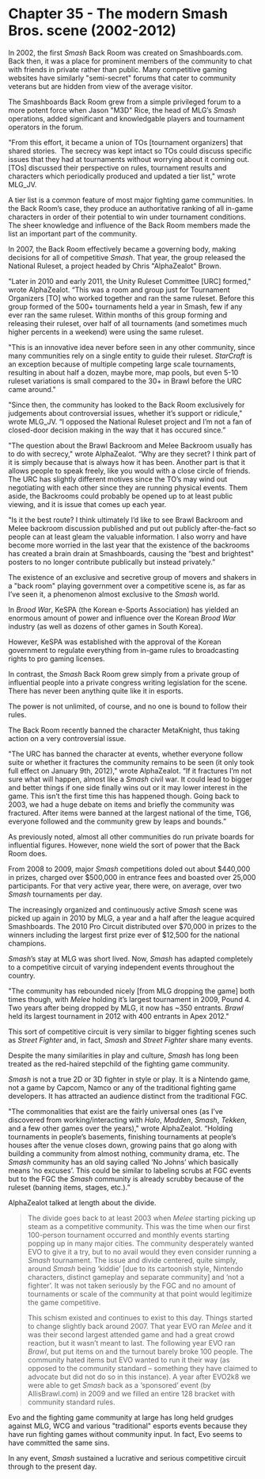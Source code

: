 # Chapter 35 - The modern Smash Bros. scene (2002-2012)

In 2002, the first *Smash* Back Room was created on Smashboards.com. Back then, it was a place for prominent members of the community to chat with friends in private rather than public. Many competitive gaming websites have similarly "semi-secret" forums that cater to community veterans but are hidden from view of the average visitor.

The Smashboards Back Room grew from a simple privileged forum to a more potent force when Jason "M3D" Rice, the head of MLG’s *Smash* operations, added significant and knowledgable players and tournament operators in the forum.

"From this effort, it became a union of TOs [tournament organizers] that shared stories.  The secrecy was kept intact so TOs could discuss specific issues that they had at tournaments without worrying about it coming out. [TOs] discussed their perspective on rules, tournament results and characters which periodically produced and updated a tier list," wrote MLG_JV.

A tier list is a common feature of most major fighting game communities. In the Back Room’s case, they produce an authoritative ranking of all in-game characters in order of their potential to win under tournament conditions. The sheer knowledge and influence of the Back Room members made the list an important part of the community.

In 2007, the Back Room effectively became a governing body, making decisions for all of competitive *Smash*. That year, the group released the National Ruleset, a project headed by Chris "AlphaZealot" Brown.

"Later in 2010 and early 2011, the Unity Ruleset Committee [URC] formed," wrote AlphaZealot. “This was a room and group just for Tournament Organizers [TO] who worked together and ran the same ruleset. Before this group formed of the 500+ tournaments held a year in Smash, few if any ever ran the same ruleset. Within months of this group forming and releasing their ruleset, over half of all tournaments (and sometimes much higher percents in a weekend) were using the same ruleset. 

"This is an innovative idea never before seen in any other community, since many communities rely on a single entity to guide their ruleset. *StarCraft* is an exception because of multiple competing large scale tournaments, resulting in about half a dozen, maybe more, map pools, but even 5-10 ruleset variations is small compared to the 30+ in Brawl before the URC came around."

"Since then, the community has looked to the Back Room exclusively for judgements about controversial issues, whether it’s support or ridicule," wrote MLG_JV. “I opposed the National Ruleset project and I’m not a fan of closed-door decision making in the way that it has occured since.”

"The question about the Brawl Backroom and Melee Backroom usually has to do with secrecy," wrote AlphaZealot. “Why are they secret? I think part of it is simply because that is always how it has been. Another part is that it allows people to speak freely, like you would with a close circle of friends. The URC has slightly different motives since the TO’s may wind out negotiating with each other since they are running physical events. Them aside, the Backrooms could probably be opened up to at least public viewing, and it is issue that comes up each year.

"Is it the best route? I think ultimately I’d like to see Brawl Backroom and Melee backroom discussion published and put out publicly after-the-fact so people can at least gleam the valuable information. I also worry and have become more worried in the last year that the existence of the backrooms has created a brain drain at Smashboards, causing the “best and brightest" posters to no longer contribute publically but instead privately.”

The existence of an exclusive and secretive group of movers and shakers in a "back room" playing government over a competitive scene is, as far as I’ve seen it, a phenomenon almost exclusive to the *Smash* world.

In *Brood War*, KeSPA (the Korean e-Sports Association) has yielded an enormous amount of power and influence over the Korean *Brood War* industry (as well as dozens of other games in South Korea). 

However, KeSPA was established with the approval of the Korean government to regulate everything from in-game rules to broadcasting rights to pro gaming licenses.

In contrast, the *Smash* Back Room grew simply from a private group of influential people into a private congress writing legislation for the scene. There has never been anything quite like it in esports.

The power is not unlimited, of course, and no one is bound to follow their rules.

The Back Room recently banned the character MetaKnight, thus taking action on a very controversial issue.

"The URC has banned the character at events, whether everyone follow suite or whether it fractures the community remains to be seen (it only took full effect on January 9th, 2012)," wrote AlphaZealot. “If it fractures I’m not sure what will happen, almost like a *Smash* civil war. It could lead to bigger and better things if one side finally wins out or it may lower interest in the game. This isn’t the first time this has happened though. Going back to 2003, we had a huge debate on items and briefly the community was fractured. After items were banned at the largest national of the time, TG6, everyone followed and the community grew by leaps and bounds.”

As previously noted, almost all other communities do run private boards for influential figures. However, none wield the sort of power that the Back Room does.

From 2008 to 2009, major *Smash* competitions doled out about $440,000 in prizes, charged over $500,000 in entrance fees and boasted over 25,000 participants. For that very active year, there were, on average, over two *Smash* tournaments per day.

The increasingly organized and continuously active *Smash* scene was picked up again in 2010 by MLG, a year and a half after the league acquired Smashboards. The 2010 Pro Circuit distributed over $70,000 in prizes to the winners including the largest first prize ever of $12,500 for the national champions.

*Smash*’s stay at MLG was short lived. Now, *Smash* has adapted completely to a competitive circuit of varying independent events throughout the country.

"The community has rebounded nicely [from MLG dropping the game] both times though, with *Melee* holding it’s largest tournament in 2009, Pound 4. Two years after being dropped by MLG, it now has ~350 entrants. *Brawl* held its largest tournament in 2012 with 400 entrants in Apex 2012."

This sort of competitive circuit is very similar to bigger fighting scenes such as *Street Fighter* and, in fact, *Smash* and *Street Fighter* share many events.

Despite the many similarities in play and culture, *Smash* has long been treated as the red-haired stepchild of the fighting game community. 

*Smash* is not a true 2D or 3D fighter in style or play. It is a Nintendo game, not a game by Capcom, Namco or any of the traditional fighting game developers. It has attracted an audience distinct from the traditional FGC.

"The commonalities that exist are the fairly universal ones (as I’ve discovered from working/interacting with *Halo*, *Madden*, *Smash*, *Tekken*, and a few other games over the years)," wrote AlphaZealot. “Holding tournaments in people’s basements, finishing tournaments at people’s houses after the venue closes down, growing pains that go along with building a community from almost nothing, community drama, etc. The *Smash* community has an old saying called ‘No Johns’ which basically means ‘no excuses’. This could be similar to labeling scrubs at FGC events but to the FGC the *Smash* community is already scrubby because of the ruleset (banning items, stages, etc.).”

AlphaZealot talked at length about the divide.

>The divide goes back to at least 2003 when *Melee* starting picking up steam as a competitive community. This was the time when our first 100-person tournament occurred and monthly events starting popping up in many major cities. The community desperately wanted EVO to give it a try, but to no avail would they even consider running a *Smash* tournament. The issue and divide centered, quite simply, around *Smash* being ‘kiddie’ [due to its cartoonish style, Nintendo characters, distinct gameplay and separate community] and ‘not a fighter’. It was not taken seriously by the FGC and no amount of tournaments or scale of the community at that point would legitimize the game competitive. 
>
>This schism existed and continues to exist to this day. Things started to change slightly back around 2007. That year EVO ran *Melee* and it was their second largest attended game and had a great crowd reaction, but it wasn’t meant to last. The following year EVO ran *Brawl*, but put items on and the turnout barely broke 100 people. The community hated items but EVO wanted to run it their way (as opposed to the community standard – something they have claimed to advocate but did not do so in this instance). A year after EVO2k8 we were able to get *Smash* back as a ‘sponsored’ event (by AllisBrawl.com) in 2009 and we filled an entire 128 bracket with community standard rules.

Evo and the fighting game community at large has long held grudges against MLG, WCG and various "traditional" esports events because they have run fighting games without community input. In fact, Evo seems to have committed the same sins.

In any event, *Smash* sustained a lucrative and serious competitive circuit through to the present day.

